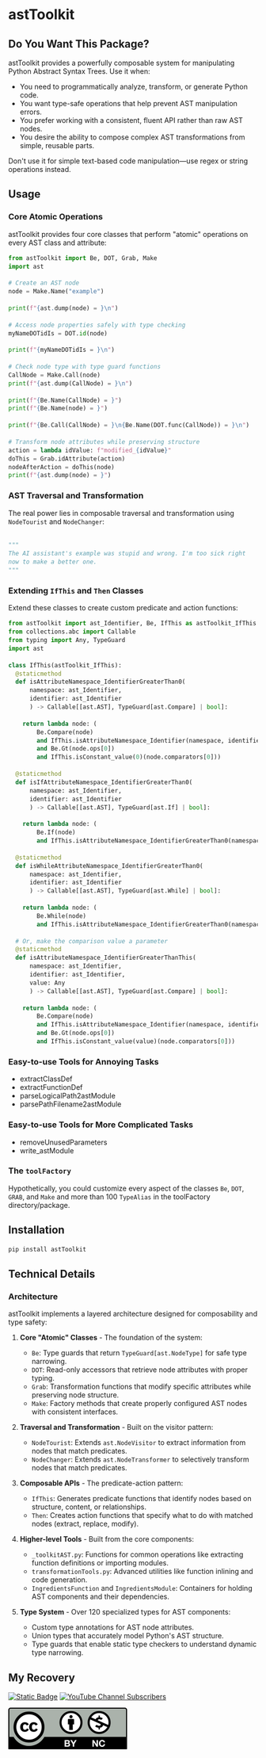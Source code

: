 # astToolkit

## Do You Want This Package?

astToolkit provides a powerfully composable system for manipulating Python Abstract Syntax Trees. Use it when:

- You need to programmatically analyze, transform, or generate Python code.
- You want type-safe operations that help prevent AST manipulation errors.
- You prefer working with a consistent, fluent API rather than raw AST nodes.
- You desire the ability to compose complex AST transformations from simple, reusable parts.

Don't use it for simple text-based code manipulation—use regex or string operations instead.

## Usage

### Core Atomic Operations

astToolkit provides four core classes that perform "atomic" operations on every AST class and attribute:

```python
from astToolkit import Be, DOT, Grab, Make
import ast

# Create an AST node
node = Make.Name("example")

print(f"{ast.dump(node) = }\n")

# Access node properties safely with type checking
myNameDOTidIs = DOT.id(node)

print(f"{myNameDOTidIs = }\n")

# Check node type with type guard functions
CallNode = Make.Call(node)
print(f"{ast.dump(CallNode) = }\n")

print(f"{Be.Name(CallNode) = }")
print(f"{Be.Name(node) = }")

print(f"{Be.Call(CallNode) = }\n{Be.Name(DOT.func(CallNode)) = }\n")

# Transform node attributes while preserving structure
action = lambda idValue: f"modified_{idValue}"
doThis = Grab.idAttribute(action)
nodeAfterAction = doThis(node)
print(f"{ast.dump(node) = }")
```

### AST Traversal and Transformation

The real power lies in composable traversal and transformation using `NodeTourist` and `NodeChanger`:

```python

"""
The AI assistant's example was stupid and wrong. I'm too sick right
now to make a better one.
"""

```

### Extending `IfThis` and `Then` Classes

Extend these classes to create custom predicate and action functions:

```python
from astToolkit import ast_Identifier, Be, IfThis as astToolkit_IfThis
from collections.abc import Callable
from typing import Any, TypeGuard
import ast

class IfThis(astToolkit_IfThis):
  @staticmethod
  def isAttributeNamespace_IdentifierGreaterThan0(
      namespace: ast_Identifier,
      identifier: ast_Identifier
      ) -> Callable[[ast.AST], TypeGuard[ast.Compare] | bool]:

    return lambda node: (
        Be.Compare(node)
        and IfThis.isAttributeNamespace_Identifier(namespace, identifier)(node.left)
        and Be.Gt(node.ops[0])
        and IfThis.isConstant_value(0)(node.comparators[0]))

  @staticmethod
  def isIfAttributeNamespace_IdentifierGreaterThan0(
      namespace: ast_Identifier,
      identifier: ast_Identifier
      ) -> Callable[[ast.AST], TypeGuard[ast.If] | bool]:

    return lambda node: (
        Be.If(node)
        and IfThis.isAttributeNamespace_IdentifierGreaterThan0(namespace, identifier)(node.test))

  @staticmethod
  def isWhileAttributeNamespace_IdentifierGreaterThan0(
      namespace: ast_Identifier,
      identifier: ast_Identifier
      ) -> Callable[[ast.AST], TypeGuard[ast.While] | bool]:

    return lambda node: (
        Be.While(node)
        and IfThis.isAttributeNamespace_IdentifierGreaterThan0(namespace, identifier)(node.test))

  # Or, make the comparison value a parameter
  @staticmethod
  def isAttributeNamespace_IdentifierGreaterThanThis(
      namespace: ast_Identifier,
      identifier: ast_Identifier,
      value: Any
      ) -> Callable[[ast.AST], TypeGuard[ast.Compare] | bool]:

    return lambda node: (
        Be.Compare(node)
        and IfThis.isAttributeNamespace_Identifier(namespace, identifier)(node.left)
        and Be.Gt(node.ops[0])
        and IfThis.isConstant_value(value)(node.comparators[0]))
```

### Easy-to-use Tools for Annoying Tasks

- extractClassDef
- extractFunctionDef
- parseLogicalPath2astModule
- parsePathFilename2astModule

### Easy-to-use Tools for More Complicated Tasks

- removeUnusedParameters
- write_astModule

### The `toolFactory`

Hypothetically, you could customize every aspect of the classes `Be`, `DOT`, `GRAB`, and `Make` and more than 100 `TypeAlias` in the toolFactory directory/package.

## Installation

```bash
pip install astToolkit
```

## Technical Details

### Architecture

astToolkit implements a layered architecture designed for composability and type safety:

1. **Core "Atomic" Classes** - The foundation of the system:
   - `Be`: Type guards that return `TypeGuard[ast.NodeType]` for safe type narrowing.
   - `DOT`: Read-only accessors that retrieve node attributes with proper typing.
   - `Grab`: Transformation functions that modify specific attributes while preserving node structure.
   - `Make`: Factory methods that create properly configured AST nodes with consistent interfaces.

2. **Traversal and Transformation** - Built on the visitor pattern:
   - `NodeTourist`: Extends `ast.NodeVisitor` to extract information from nodes that match predicates.
   - `NodeChanger`: Extends `ast.NodeTransformer` to selectively transform nodes that match predicates.

3. **Composable APIs** - The predicate-action pattern:
   - `IfThis`: Generates predicate functions that identify nodes based on structure, content, or relationships.
   - `Then`: Creates action functions that specify what to do with matched nodes (extract, replace, modify).

4. **Higher-level Tools** - Built from the core components:
   - `_toolkitAST.py`: Functions for common operations like extracting function definitions or importing modules.
   - `transformationTools.py`: Advanced utilities like function inlining and code generation.
   - `IngredientsFunction` and `IngredientsModule`: Containers for holding AST components and their dependencies.

5. **Type System** - Over 120 specialized types for AST components:
   - Custom type annotations for AST node attributes.
   - Union types that accurately model Python's AST structure.
   - Type guards that enable static type checkers to understand dynamic type narrowing.

## My Recovery

[![Static Badge](https://img.shields.io/badge/2011_August-Homeless_since-blue?style=flat)](https://HunterThinks.com/support)
[![YouTube Channel Subscribers](https://img.shields.io/youtube/channel/subscribers/UC3Gx7kz61009NbhpRtPP7tw)](https://www.youtube.com/@HunterHogan)

[![CC-BY-NC-4.0](https://github.com/hunterhogan/astToolkit/blob/main/CC-BY-NC-4.0.svg)](https://creativecommons.org/licenses/by-nc/4.0/)
